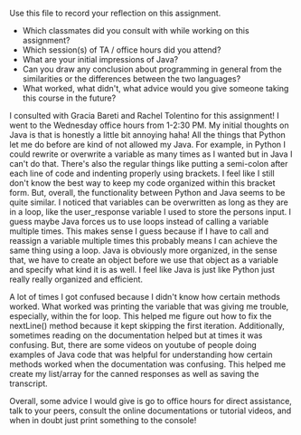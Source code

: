 Use this file to record your reflection on this assignment.

- Which classmates did you consult with while working on this assignment?
- Which session(s) of TA / office hours did you attend?
- What are your initial impressions of Java? 
- Can you draw any conclusion about programming in general from the similarities or the differences between the two languages? 
- What worked, what didn't, what advice would you give someone taking this course in the future?

I consulted with Gracia Bareti and Rachel Tolentino for this assignment! I went to the Wednesday office hours from 1-2:30 PM. My initial thoughts on Java is that is honestly a little bit annoying haha! All the things that Python let me do before are kind of not allowed my Java. For example, in Python I could rewrite or overwrite a variable as many times as I wanted but in Java I can't do that. There's also the regular things like putting a semi-colon after each line of code and indenting properly using brackets. I feel like I still don't know the best way to keep my code organized within this bracket form. But, overall, the functionality between Python and Java seems to be quite similar. I noticed that variables can be overwritten as long as they are in a loop, like the user_response variable I used to store the persons input. I guess maybe Java forces us to use loops instead of calling a variable multiple times. This makes sense I guess because if I have to call and reassign a variable multiple times this probably means I can achieve the same thing using a loop. Java is obviously more organized, in the sense that, we have to create an object before we use that object as a variable and specify what kind it is as well. I feel like Java is just like Python just really really organized and efficient. 

A lot of times I got confused because I didn't know how certain methods worked. What worked was printing the variable that was giving me trouble, especially, within the for loop. This helped me figure out how to fix the nextLine() method because it kept skipping the first iteration. Additionally, sometimes reading on the documentation helped but at times it was confusing. But, there are some videos on youtube of people doing examples of Java code that was helpful for understanding how certain methods worked when the documentation was confusing. This helped me create my list/array for the canned responses as well as saving the transcript.

Overall, some advice I would give is go to office hours for direct assistance, talk to your peers, consult the online documentations or tutorial videos, and when in doubt just print something to the console!
